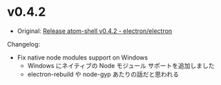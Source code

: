 # v0.4.2

* Original: [Release atom-shell v0.4.2 - electron/electron](https://github.com/electron/electron/releases/tag/v0.4.2)

Changelog:

* Fix native node modules support on Windows
  * Windows にネイティブの Node モジュール サポートを追加しました
  * electron-rebuild や node-gyp あたりの話だと思われる
